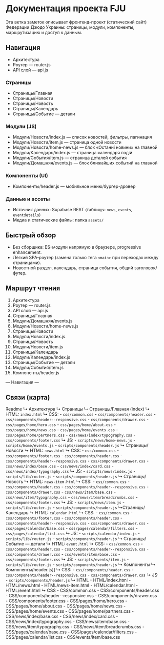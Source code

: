 # Документация проекта FJU

Эта ветка заметок описывает фронтенд-проект (статический сайт) Федерации Дзюдо Украины: страницы, модули, компоненты, маршрутизацию и доступ к данным.

## Навигация
- Архитектура
- Роутер — router.js
- API слой — api.js

### Страницы
- Страницы/Главная
- Страницы/Новости
- Страницы/Новость
- Страницы/Календарь
- Страницы/Событие — детали

### Модули (JS)
- Модули/Новости/index.js — список новостей, фильтры, пагинация
- Модули/Новости/item.js — страница одной новости
- Модули/Новости/home-news.js — блок «Останні новини» на главной
- Модули/Календарь/index.js — страница календаря подій
- Модули/События/item.js — страница деталей события
- Модули/Домашняя/events.js — блок ближайших событий на главной

### Компоненты (UI)
- Компоненты/header.js — мобильное меню/бургер-дровер

### Данные и ассеты
- Источник данных: Supabase REST (таблицы: `news`, `events`, `eventdetails`)
- Медиа и статические файлы: папка `assets/`

## Быстрый обзор
- Без сборщика: ES-модули напрямую в браузере, progressive enhancement.
- Лёгкий SPA-роутер (замена только тега `<main>` при переходах между страницами).
- Новостной раздел, календарь, страница события, общий заголовок/футер.

## Маршрут чтения
1. Архитектура
2. Роутер — router.js
3. API слой — api.js
4. Страницы/Главная
5. Модули/Домашняя/events.js
6. Модули/Новости/home-news.js
7. Страницы/Новости
8. Модули/Новости/index.js
9. Страницы/Новость
10. Модули/Новости/item.js
11. Страницы/Календарь
12. Модули/Календарь/index.js
13. Страницы/Событие — детали
14. Модули/События/item.js
15. Компоненты/header.js

— Навигация —


## Связи (карта)
Readme
↳ Архитектура
  ↳ Страницы
    ↳ Страницы/Главная (index)
       ↳ HTML: `index.html`
       ↳ CSS:
         - `css/common.css`
         - `css/components/header.css`
         - `css/components/header--responsive.css`
         - `css/components/drawer.css`
         - `css/pages/home/hero.css`
         - `css/pages/home/about.css`
         - `css/pages/home/news.css`
         - `css/pages/home/events.css`
         - `css/pages/home/partners.css`
         - `css/news/index/typography.css`
         - `css/components/footer.css`
       ↳ JS:
         - `scripts/news/home-news.js`
         - `scripts/home/events.js`
         - `scripts/components/header.js`
    ↳ Страницы/Новости
       ↳ HTML: `news.html`
       ↳ CSS:
         - `css/common.css`
         - `css/components/footer.css`
         - `css/components/header.css`
         - `css/components/header--responsive.css`
         - `css/components/drawer.css`
         - `css/news/index/base.css`
         - `css/news/index/card.css`
         - `css/news/index/typography.css`
       ↳ JS:
         - `scripts/news/index.js`
         - `scripts/lib/router.js`
         - `scripts/components/header.js`
    ↳ Страницы/Новость
       ↳ HTML: `news-item.html`
       ↳ CSS:
         - `css/common.css`
         - `css/components/header.css`
         - `css/components/header--responsive.css`
         - `css/components/drawer.css`
         - `css/news/item/base.css`
         - `css/news/item/typography.css`
         - `css/news/item/breadcrumbs.css`
         - `css/components/footer.css`
       ↳ JS:
         - `scripts/news/item.js`
         - `scripts/lib/router.js`
         - `scripts/components/header.js`
    ↳Страницы/Календарь
       ↳ HTML: `calendar.html`
       ↳ CSS:
         - `css/common.css`
         - `css/components/footer.css`
         - `css/components/header.css`
         - `css/components/header--responsive.css`
         - `css/components/drawer.css`
         - `css/pages/calendar/base.css`
         - `css/pages/calendar/filters.css`
         - `css/pages/calendar/list.css`
       ↳ JS:
         - `scripts/calendar/index.js`
         - `scripts/lib/router.js`
         - `scripts/components/header.js`
    ↳ Страницы/Событие — детали
       ↳ HTML: `event.html`
       ↳ CSS:
         - `css/common.css`
         - `css/components/header.css`
         - `css/components/header--responsive.css`
         - `css/components/drawer.css`
         - `css/events/item/base.css`
         - `css/components/footer.css`
       ↳ JS:
         - `scripts/events/item.js`
         - `scripts/lib/router.js`
         - `scripts/components/header.js`
  ↳ Компоненты
    ↳ Компоненты/header.js]]
       ↳ CSS:
         - `css/components/header.css`
         - `css/components/header--responsive.css`
         - `css/components/drawer.css`
       ↳ JS:
         - `scripts/components/header.js`
  ↳ HTML
    - HTML/index.html
    - HTML/news.html
    - HTML/news-item.html
    - HTML/calendar.html
    - HTML/event.html
  ↳ CSS
    - CSS/common.css
    - CSS/components/header.css
    - CSS/components/header--responsive.css
    - CSS/components/drawer.css
    - CSS/components/footer.css
    - CSS/pages/home/hero.css
    - CSS/pages/home/about.css
    - CSS/pages/home/news.css
    - CSS/pages/home/events.css
    - CSS/pages/home/partners.css
    - CSS/news/index/base.css
    - CSS/news/index/card.css
    - CSS/news/index/typography.css
    - CSS/news/item/base.css
    - CSS/news/item/typography.css
    - CSS/news/item/breadcrumbs.css
    - CSS/pages/calendar/base.css
    - CSS/pages/calendar/filters.css
    - CSS/pages/calendar/list.css
    - CSS/events/item/base.css 